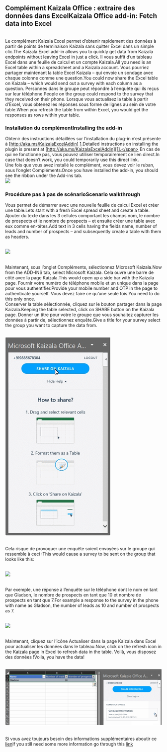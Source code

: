 ## <a name="kaizala-office-add-in-fetch-data-into-excel"></a><span data-ttu-id="dace6-101">Complément Kaizala Office : extraire des données dans Excel</span><span class="sxs-lookup"><span data-stu-id="dace6-101">Kaizala Office add-in: Fetch data into Excel</span></span>
<br><span data-ttu-id="dace6-102">Le complément Kaizala Excel permet d’obtenir rapidement des données à partir de points de terminaison Kaizala sans quitter Excel dans un simple clic.</span><span class="sxs-lookup"><span data-stu-id="dace6-102">The Kaizala Excel add-in allows you to quickly get data from Kaizala endpoints without leaving Excel in just a click.</span></span> <span data-ttu-id="dace6-103">Il vous suffit d’un tableau Excel dans une feuille de calcul et un compte Kaizala.</span><span class="sxs-lookup"><span data-stu-id="dace6-103">All you need is an Excel table within a spreadsheet and a Kaizala account.</span></span> <span data-ttu-id="dace6-104">Vous pourriez partager maintenant la table Excel Kaizala – qui envoie un sondage avec chaque colonne comme une question.</span><span class="sxs-lookup"><span data-stu-id="dace6-104">You could now share the Excel table on Kaizala – which would send out a survey with each column as a question.</span></span> <span data-ttu-id="dace6-105">Personnes dans le groupe peut répondre à l’enquête qui ils reçus sur leur téléphone.</span><span class="sxs-lookup"><span data-stu-id="dace6-105">People on the group could respond to the survey that they received on their phone.</span></span> <span data-ttu-id="dace6-106">Lorsque vous actualisez la table à partir d’Excel, vous obtenez les réponses sous forme de lignes au sein de votre table.</span><span class="sxs-lookup"><span data-stu-id="dace6-106">When you refresh the table from within Excel, you would get the responses as rows within your table.</span></span>
### <a name="installing-the-add-in"></a><span data-ttu-id="dace6-107">Installation du complément</span><span class="sxs-lookup"><span data-stu-id="dace6-107">Installing the add-in</span></span>
[1]:https://store.office.com/addinstemplateinstallpage.aspx?rs=en-IN&assetid=WA104381121
<span data-ttu-id="dace6-108">Obtenir des instructions détaillées sur l’installation du plug-in n’est présente à [http://aka.ms/KaizalaExcelAddin] [ 1].</span><span class="sxs-lookup"><span data-stu-id="dace6-108">Detailed instructions on installing the plugin is present at [http://aka.ms/KaizalaExcelAddin][1].</span></span> <span data-ttu-id="dace6-109">En cas de qui ne fonctionne pas, vous pouvez utiliser temporairement ce lien direct.</span><span class="sxs-lookup"><span data-stu-id="dace6-109">In case that doesn’t work, you could temporarily use this direct link.</span></span>
<br><span data-ttu-id="dace6-110">Une fois que vous avez installé le complément, vous devez voir le ruban, sous l’onglet Compléments.</span><span class="sxs-lookup"><span data-stu-id="dace6-110">Once you have installed the add-in, you should see the ribbon under the Add-ins tab.</span></span>
<br>![](Images/Excel%20Add-in1.PNG)
### <a name="scenario-walkthrough"></a><span data-ttu-id="dace6-111">Procédure pas à pas de scénario</span><span class="sxs-lookup"><span data-stu-id="dace6-111">Scenario walkthrough</span></span>
<span data-ttu-id="dace6-112">Vous permet de démarrer avec une nouvelle feuille de calcul Excel et créer une table.</span><span class="sxs-lookup"><span data-stu-id="dace6-112">Lets start with a fresh Excel spread sheet and create a table.</span></span> <span data-ttu-id="dace6-113">Ajouter du texte dans les 3 cellules comportant les champs nom, le nombre de prospects et le nombre de prospects – et ensuite créer une table avec eux comme en-têtes.</span><span class="sxs-lookup"><span data-stu-id="dace6-113">Add text in 3 cells having the fields name, number of leads and number of prospects – and subsequently create a table with them as headers.</span></span>

<br>![](Images/Scenario%20walkthrough.PNG)

<br><span data-ttu-id="dace6-114">Maintenant, sous l’onglet Compléments, sélectionnez Microsoft Kaizala.</span><span class="sxs-lookup"><span data-stu-id="dace6-114">Now from the ADD-INS tab, select Microsoft Kaizala.</span></span> <span data-ttu-id="dace6-115">Cela ouvre une barre de côté avec la page Kaizala.</span><span class="sxs-lookup"><span data-stu-id="dace6-115">This would open up a side bar with the Kaizala page.</span></span> <span data-ttu-id="dace6-116">Fournir votre numéro de téléphone mobile et un unique dans la page pour vous authentifier.</span><span class="sxs-lookup"><span data-stu-id="dace6-116">Provide your mobile number and OTP in the page to authenticate yourself.</span></span> <span data-ttu-id="dace6-117">Vous devez faire ce qu’une seule fois.</span><span class="sxs-lookup"><span data-stu-id="dace6-117">You need to do this only once.</span></span>
<br> <span data-ttu-id="dace6-118">Conserver la table sélectionnée, cliquez sur le bouton partager dans la page Kaizala.</span><span class="sxs-lookup"><span data-stu-id="dace6-118">Keeping the table selected, click on SHARE button on the Kaizala page.</span></span> <span data-ttu-id="dace6-119">Donner un titre pour votre le groupe que vous souhaitez capturer les données à partir de, sélectionnez enquête.</span><span class="sxs-lookup"><span data-stu-id="dace6-119">Give a title for your survey select the group you want to capture the data from.</span></span> 

<br>![](Images/Share_ExcelAdd-in.PNG)

<br> <span data-ttu-id="dace6-120">Cela risque de provoquer une enquête soient envoyées sur le groupe qui ressemble à ceci :</span><span class="sxs-lookup"><span data-stu-id="dace6-120">This would cause a survey to be sent on the group that looks like this:</span></span>

<br>![](Images/Excel%20Add-in2.PNG)

<br><span data-ttu-id="dace6-121">Par exemple, une réponse à l’enquête sur le téléphone dont le nom en tant que Gladson, le nombre de prospects en tant que 10 et nombre de prospects en tant que 7.</span><span class="sxs-lookup"><span data-stu-id="dace6-121">For example a response to the survey in the phone with name as Gladson, the number of leads as 10 and number of prospects as 7.</span></span>

<br>![](Images/Excel%20Add-in3.PNG)

<br><span data-ttu-id="dace6-122">Maintenant, cliquez sur l’icône Actualiser dans la page Kaizala dans Excel pour actualiser les données dans le tableau.</span><span class="sxs-lookup"><span data-stu-id="dace6-122">Now, click on the refresh icon in the Kaizala page in Excel to refresh data in the table.</span></span> <span data-ttu-id="dace6-123">Voilà, vous disposez des données !</span><span class="sxs-lookup"><span data-stu-id="dace6-123">Voila, you have the data!</span></span>

<br>![](Images/Refresh_ExcelAdd-in.PNG)

<br><span data-ttu-id="dace6-124">Si vous avez toujours besoin des informations supplémentaires aboutir ce [lien](https://www.youtube.com/watch?v=cyvfEw5zGv8&t=0s&index=6&list=PLJquJ26ry3X6wZ5FCXOjMD-uhUGxB_tMd )</span><span class="sxs-lookup"><span data-stu-id="dace6-124">If you still need some more information go through this [link](https://www.youtube.com/watch?v=cyvfEw5zGv8&t=0s&index=6&list=PLJquJ26ry3X6wZ5FCXOjMD-uhUGxB_tMd )</span></span>
